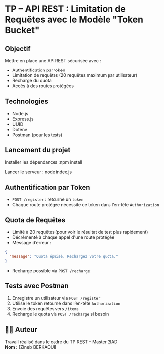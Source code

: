 #  TP – API REST : Limitation de Requêtes avec le Modèle "Token Bucket"

##  Objectif

Mettre en place une API REST sécurisée avec :
- Authentification par token
- Limitation de requêtes (20 requêtes maximum par utilisateur)
- Recharge du quota
- Accès à des routes protégées


##  Technologies

- Node.js
- Express.js
- UUID
- Dotenv 
- Postman (pour les tests)

##  Lancement du projet

Installer les dépendances :npm install

Lancer le serveur : node index.js

## Authentification par Token

- `POST /register` : retourne un `token`
- Chaque route protégée nécessite ce token dans l’en-tête `Authorization`


## Quota de Requêtes

- Limité à 20 requêtes (pour voir le résultat de test plus rapidement)
- Décrémenté à chaque appel d'une route protégée
- Message d’erreur :

```json
{
  "message": "Quota épuisé. Rechargez votre quota."
}
```

- Recharge possible via `POST /recharge`

## Tests avec Postman

1. Enregistre un utilisateur via `POST /register`
2. Utilise le token retourné dans l’en-tête `Authorization`
3. Envoie des requêtes vers `/items`
4. Recharge le quota via `POST /recharge` si besoin


## 👨‍💻 Auteur

Travail réalisé dans le cadre du TP REST – Master 2IAD  
**Nom :** [Zineb BERKAOUI]
